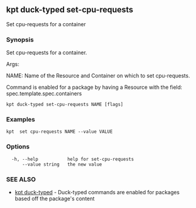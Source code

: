 ## kpt duck-typed set-cpu-requests

Set cpu-requests for a container

### Synopsis

Set cpu-requests for a container.

Args:

  NAME:
    Name of the Resource and Container on which to set cpu-requests.

Command is enabled for a package by having a Resource with the field: spec.template.spec.containers


```
kpt duck-typed set-cpu-requests NAME [flags]
```

### Examples

```
kpt  set cpu-requests NAME --value VALUE
```

### Options

```
  -h, --help           help for set-cpu-requests
      --value string   the new value
```

### SEE ALSO

* [kpt duck-typed](kpt_duck-typed.md)	 - Duck-typed commands are enabled for packages based off the package's content

